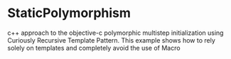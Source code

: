 StaticPolymorphism
==================

c++ approach to the objective-c polymorphic multistep initialization using Curiously Recursive Template Pattern. This example shows how to rely solely on templates and completely avoid the use of Macro
